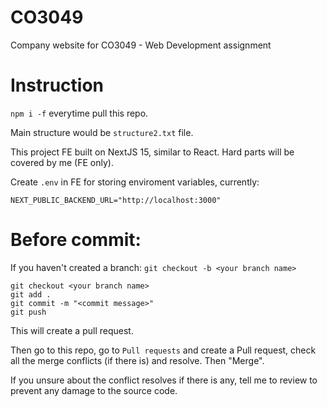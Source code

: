 # CO3049
Company website for CO3049 - Web Development assignment

# Instruction
```npm i -f``` everytime pull this repo.

Main structure would be ```structure2.txt``` file.

This project FE built on NextJS 15, similar to React. Hard parts will be covered by me (FE only).

Create ```.env``` in FE for storing enviroment variables, currently:
```
NEXT_PUBLIC_BACKEND_URL="http://localhost:3000"
```

# Before commit:
If you haven't created a branch: ```git checkout -b <your branch name>```
```
git checkout <your branch name>
git add .
git commit -m "<commit message>"
git push
```
This will create a pull request.

Then go to this repo, go to ```Pull requests``` and create a Pull request, check all the merge conflicts (if there is) and resolve. Then "Merge".

If you unsure about the conflict resolves if there is any, tell me to review to prevent any damage to the source code. 



